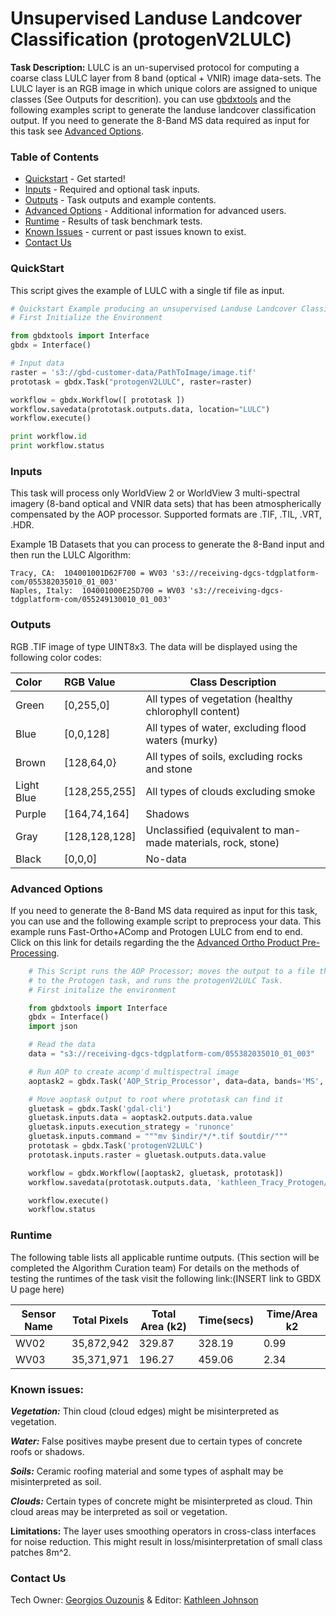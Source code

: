 # Unsupervised Landuse Landcover Classification (protogenV2LULC)



**Task Description:**		LULC is an un-supervised protocol for computing a coarse class LULC layer from 8 band (optical + VNIR) image data-sets. The LULC layer is an RGB image in which unique colors are assigned to unique classes (See Outputs for descrition).   you can use [gbdxtools](http://gbdxtools.readthedocs.io/en/latest/user_guide.html) and the following examples script to generate the landuse landcover classification output. If you need to generate the 8-Band MS data required as input for this task see [Advanced Options](#advanced-options).



### Table of Contents
 * [Quickstart](#quickstart) - Get started!
 * [Inputs](#inputs) - Required and optional task inputs.
 * [Outputs](#outputs) - Task outputs and example contents.
 * [Advanced Options](#advanced-options) - Additional information for advanced users.
 * [Runtime](#runtime) - Results of task benchmark tests.
 * [Known Issues](#known-issues) - current or past issues known to exist.
 * [Contact Us](#contact-us)


### QuickStart
This script gives the example of LULC with a single tif file as input.

```python
# Quickstart Example producing an unsupervised Landuse Landcover Classification from a tif file.
# First Initialize the Environment

from gbdxtools import Interface
gbdx = Interface()

# Input data
raster = 's3://gbd-customer-data/PathToImage/image.tif'
prototask = gbdx.Task("protogenV2LULC", raster=raster)

workflow = gbdx.Workflow([ prototask ])  
workflow.savedata(prototask.outputs.data, location="LULC")
workflow.execute()

print workflow.id
print workflow.status

```
### Inputs
This task will process only WorldView 2 or WorldView 3 multi-spectral imagery (8-band optical and VNIR data sets) that has been atmospherically compensated by the AOP processor. Supported formats are .TIF, .TIL, .VRT, .HDR.

Example 1B Datasets that you can process to generate the 8-Band input and then run the LULC Algorithm:

	Tracy, CA: 	104001001D62F700 = WV03 's3://receiving-dgcs-tdgplatform-com/055382035010_01_003'
	Naples, Italy: 	104001000E25D700 = WV03	's3://receiving-dgcs-tdgplatform-com/055249130010_01_003'

### Outputs

RGB .TIF image of type UINT8x3. The data will be displayed using the following color codes:

 Color |  RGB Value     |Class Description
:-------|:----------------|--------
  Green  | [0,255,0] |All types of vegetation (healthy chlorophyll content)
   Blue  | [0,0,128] | All types of water, excluding flood waters (murky)
  Brown | [128,64,0} | All types of soils, excluding rocks and stone
  Light Blue  | [128,255,255] | All types of clouds excluding smoke
  Purple  | [164,74,164] | Shadows
  Gray | [128,128,128]  |  Unclassified (equivalent to man-made  materials, rock, stone)    
  Black  | [0,0,0]   | No-data   


### Advanced Options
If you need to generate the 8-Band MS data required as input for this task, you can use  and the following example script to preprocess your data. This example runs Fast-Ortho+AComp and Protogen LULC from end to end.  Click on this link for details regarding the the [Advanced Ortho Product Pre-Processing](https://github.com/TDG-Platform/docs/blob/master/AOP_Strip_Processor.md).

```python
	# This Script runs the AOP Processor; moves the output to a file that is accessible
	# to the Protogen task, and runs the protogenV2LULC Task.
	# First initalize the environment

	from gbdxtools import Interface
	gbdx = Interface()
	import json

	# Read the data
	data = "s3://receiving-dgcs-tdgplatform-com/055382035010_01_003"

	# Run AOP to create acomp'd multispectral image
	aoptask2 = gbdx.Task('AOP_Strip_Processor', data=data, bands='MS', enable_acomp=True, enable_pansharpen=False, enable_dra=False)     

	# Move aoptask output to root where prototask can find it
	gluetask = gbdx.Task('gdal-cli')                                 
	gluetask.inputs.data = aoptask2.outputs.data.value
	gluetask.inputs.execution_strategy = 'runonce'
	gluetask.inputs.command = """mv $indir/*/*.tif $outdir/"""
	prototask = gbdx.Task('protogenV2LULC')
	prototask.inputs.raster = gluetask.outputs.data.value

	workflow = gbdx.Workflow([aoptask2, gluetask, prototask])
	workflow.savedata(prototask.outputs.data, 'kathleen_Tracy_Protogen/WV03')

	workflow.execute()
	workflow.status

```
### Runtime

The following table lists all applicable runtime outputs. (This section will be completed the Algorithm Curation team)
For details on the methods of testing the runtimes of the task visit the following link:(INSERT link to GBDX U page here)

  Sensor Name  |  Total Pixels  |  Total Area (k2)  |  Time(secs)  |  Time/Area k2
--------|:----------:|-----------|----------------|--------------
WV02|35,872,942|329.87|328.19 |0.99|
WV03|35,371,971|196.27| 459.06|2.34 |

### Known issues:

***Vegetation:***  Thin cloud (cloud edges) might be misinterpreted as vegetation.

***Water:***  False positives maybe present due to certain types of concrete roofs or shadows.

***Soils:***  Ceramic roofing material and some types of asphalt may be misinterpreted as soil.

***Clouds:***  Certain types of concrete might be misinterpreted as cloud. Thin cloud areas may be interpreted as soil or vegetation.

**Limitations:**		The layer uses smoothing operators in cross-class interfaces for noise reduction. This might result in loss/misinterpretation of small class patches 8m^2.

### Contact Us
Tech Owner: [Georgios Ouzounis](#gouzouni@digitalglobe.com) & Editor:  [Kathleen Johnson](#kathleen.johnsons@digitalglobe.com)
